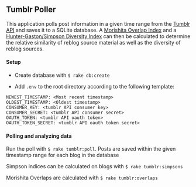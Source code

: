 ## Tumblr Poller

This application polls post information in a given time range from the [Tumblr API](https://www.tumblr.com/docs/en/api/v2) and saves it to a SQLite database.
A [Morishita Overlap Index](https://en.wikipedia.org/wiki/Morisita%27s_overlap_index) and a [Hunter-Gaston/Simpson Diversity Index](https://en.wikipedia.org/wiki/Morisita%27s_overlap_index) can then be calculated to determine the relative similarity of reblog source material as well as the diversity of reblog sources.

#### Setup

* Create database with `$ rake db:create`

* Add `.env` to the root directory according to the following template:

```
NEWEST_TIMESTAMP: <Most recent timestamp>
OLDEST_TIMESTAMP: <Oldest timestamp>
CONSUMER_KEY: <tumblr API consumer key>
CONSUMER_SECRET: <tumblr API consumer secret>
OAUTH_TOKEN: <tumblr API oauth token>
OAUTH_TOKEN_SECRET: <tumblr API oauth token secret>
```

#### Polling and analyzing data

Run the poll with `$ rake tumblr:poll`. Posts are saved within the given timestamp range for each blog in the database

Simpson indices can be calculated on blogs with `$ rake tumblr:simpsons`

Morishita Overlaps are calculated with `$ rake tumblr:overlaps`
